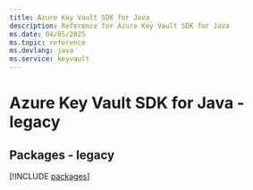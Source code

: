 ```yaml
---
title: Azure Key Vault SDK for Java
description: Reference for Azure Key Vault SDK for Java
ms.date: 04/05/2025
ms.topic: reference
ms.devlang: java
ms.service: keyvault
---
```

# Azure Key Vault SDK for Java - legacy
## Packages - legacy
[!INCLUDE [packages](key-vault-index.md)]